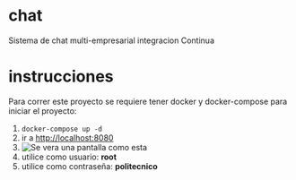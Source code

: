 # chat

Sistema de chat multi-empresarial integracion Continua

  

# instrucciones

Para correr este proyecto se requiere tener docker y docker-compose
para iniciar el proyecto:

 1. `docker-compose up -d`
 2. ir a [http://localhost:8080](http://localhost:8080)
 3. ![Se vera una pantalla como esta](https://i.imgur.com/mQzctPg.png)
 4. utilice como usuario: **root** 
 5. utilice como contraseña: **politecnico**
